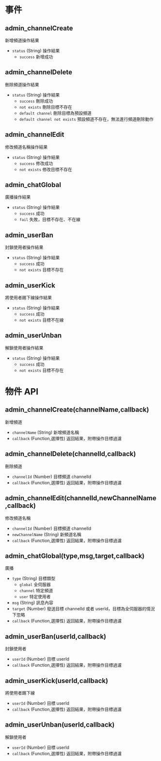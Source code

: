 # 事件
## admin_channelCreate
新增頻道操作結果

* `status` (String) 操作結果
	* `success` 新增成功

## admin_channelDelete
刪除頻道操作結果

* `status` (String) 操作結果
	* `success` 刪除成功
	* `not exists` 刪除目標不存在
	* `default channel` 刪除目標為預設頻道
	* `default channel not exists` 預設頻道不存在，無法進行頻道刪除動作

## admin_channelEdit
修改頻道名稱操作結果

* `status` (String) 操作結果
	* `success` 修改成功
	* `not exists` 修改目標不存在

## admin_chatGlobal
廣播操作結果

* `status` (String) 操作結果
	* `success` 成功
	* `fail` 失敗，目標不存在、不在線

## admin_userBan
封鎖使用者操作結果

* `status` (String) 操作結果
	* `success` 成功
	* `not exists` 目標不存在

## admin_userKick
將使用者踢下線操作結果

* `status` (String) 操作結果
	* `success` 成功
	* `not exists` 目標不在線

## admin_userUnban
解鎖使用者操作結果

* `status` (String) 操作結果
	* `success` 成功
	* `not exists` 目標不存在

# 物件 API
## admin_channelCreate(channelName,callback)
新增頻道

* `channelName` (String) 新增頻道名稱
* `callback` (Function,選擇性) 返回結果，附帶操作目標過濾

## admin_channelDelete(channelId,callback)
刪除頻道

* `channelId` (Number) 目標頻道 channelId
* `callback` (Function,選擇性) 返回結果，附帶操作目標過濾

## admin_channelEdit(channelId,newChannelName,callback)
修改頻道名稱

* `channelId` (Number) 目標頻道 channelId
* `newChannelName` (String) 新頻道名稱
* `callback` (Function,選擇性) 返回結果，附帶操作目標過濾

## admin_chatGlobal(type,msg,target,callback)
廣播

* `type` (String) 目標類型
	* `global` 全伺服器
	* `channel` 特定頻道
	* `user` 特定使用者
* `msg` (String) 訊息內容
* `target` (Number) 發送目標 channelId 或者 userId，目標為全伺服器的情況下忽略
* `callback` (Function,選擇性) 返回結果，附帶操作目標過濾

## admin_userBan(userId,callback)
封鎖使用者

* `userId` (Number) 目標 userId
* `callback` (Function,選擇性) 返回結果，附帶操作目標過濾

## admin_userKick(userId,callback)
將使用者踢下線

* `userId` (Number) 目標 userId
* `callback` (Function,選擇性) 返回結果，附帶操作目標過濾

## admin_userUnban(userId,callback)
解鎖使用者

* `userId` (Number) 目標 userId
* `callback` (Function,選擇性) 返回結果，附帶操作目標過濾
